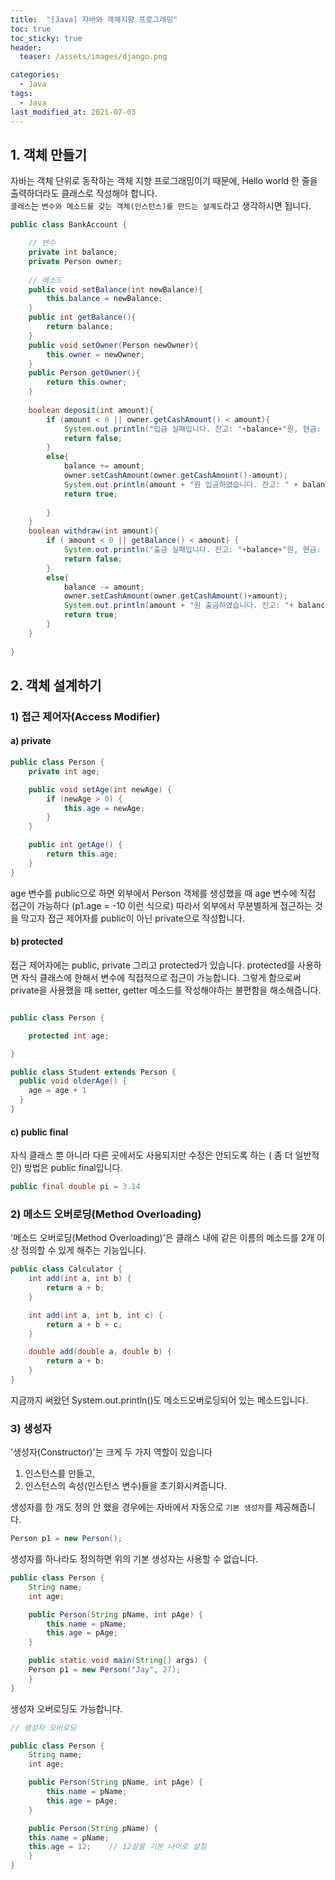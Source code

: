 ```yaml
---
title:  "[Java] 자바와 객체지향 프로그래밍"
toc: true
toc_sticky: true
header:
  teaser: /assets/images/django.png

categories:
  - Java
tags:
  - Java
last_modified_at: 2021-07-03
---  
```


## 1. 객체 만들기  
자바는 객체 단위로 동작하는 객체 지향 프로그래밍이기 때문에, Hello world 한 줄을 출력하더라도 클래스로 작성해야 합니다.  
`클래스`는 `변수와 메소드를 갖는 객체(인스턴스)를 만드는 설계도`라고 생각하시면 됩니다.

```java
public class BankAccount {

    // 변수
    private int balance;
    private Person owner;
    
    // 메소드
    public void setBalance(int newBalance){
        this.balance = newBalance;
    }
    public int getBalance(){
        return balance;
    }
    public void setOwner(Person newOwner){
        this.owner = newOwner;
    }
    public Person getOwner(){
        return this.owner;
    }
    
    boolean deposit(int amount){
        if (amount < 0 || owner.getCashAmount() < amount){
            System.out.println("입금 실패입니다. 잔고: "+balance+"원, 현금: "+owner.getCashAmount()+"원");
            return false;
        }
        else{
            balance += amount;
            owner.setCashAmount(owner.getCashAmount()-amount);
            System.out.println(amount + "원 입금하였습니다. 잔고: " + balance + "원, 현금: " + owner.getCashAmount() + "원");
            return true;
            
        }
    }
    boolean withdraw(int amount){
        if ( amount < 0 || getBalance() < amount) {
            System.out.println("출금 실패입니다. 잔고: "+balance+"원, 현금: "+owner.getCashAmount()+"원");
            return false;
        }
        else{
            balance -= amount;
            owner.setCashAmount(owner.getCashAmount()+amount);
            System.out.println(amount + "원 출금하였습니다. 잔고: "+ balance + "원, 현금: " + owner.getCashAmount() + "원");
            return true;
        }
    }
    
}
```

## 2. 객체 설계하기  

### 1) 접근 제어자(Access Modifier)  

#### a) private

```java
public class Person {
    private int age;

    public void setAge(int newAge) {
        if (newAge > 0) {
            this.age = newAge;
        }
    }

    public int getAge() {
        return this.age;
    }
}
```  

age 변수를 public으로 하면 외부에서 Person 객체를 생성했을 때 age 변수에 직접 접근이 가능하다 (p1.age = -10 이런 식으로) 따라서 외부에서 무분별하게 접근하는 것을 막고자 
접근 제어자를 public이 아닌 private으로 작성합니다.  

#### b) protected

접근 제어자에는 public, private 그리고 protected가 있습니다. protected를 사용하면 자식 클래스에 한해서 변수에 직접적으로 접근이 가능합니다. 그렇게 함으로써 private을 사용했을 때 setter, getter 메소드를 작성해야하는 불편함을 해소해줍니다.

```java  

public class Person {

    protected int age;

}

public class Student extends Person {
  public void olderAge() {
    age = age + 1
  }
}
```

#### c) public final

자식 클래스 뿐 아니라 다른 곳에서도 사용되지만 수정은 안되도록 하는 ( 좀 더 일반적인) 방법은 public final입니다.

```java
public final double pi = 3.14
```

### 2) 메소드 오버로딩(Method Overloading)  

'메소드 오버로딩(Method Overloading)'은 클래스 내에 같은 이름의 메소드를 2개 이상 정의할 수 있게 해주는 기능입니다.  

```java
public class Calculator {
    int add(int a, int b) {
        return a + b;
    }

    int add(int a, int b, int c) {
        return a + b + c;
    }

    double add(double a, double b) {
        return a + b;
    }
}
```  

지금까지 써왔던 System.out.println()도 메소드오버로딩되어 있는 메소드입니다.

### 3) 생성자

'생성자(Constructor)'는 크게 두 가지 역할이 있습니다

1. 인스턴스를 만들고,
2. 인스턴스의 속성(인스턴스 변수)들을 초기화시켜줍니다.

생성자를 한 개도 정의 안 했을 경우에는 자바에서 자동으로 `기본 생성자`를 제공해줍니다. 

```java
Person p1 = new Person();
```  

생성자를 하나라도 정의하면 위의 기본 생성자는 사용할 수 없습니다.  

```java
public class Person {
    String name;
    int age;

    public Person(String pName, int pAge) {
        this.name = pName;
        this.age = pAge;
    }

    public static void main(String[] args) {
    Person p1 = new Person("Jay", 27);
    }
}  
```   

생성자 오버로딩도 가능합니다.  

```java
// 생성자 오버로딩

public class Person {
    String name;
    int age;

    public Person(String pName, int pAge) {
        this.name = pName;
        this.age = pAge;
    }

    public Person(String pName) {
    this.name = pName;
    this.age = 12;    // 12살을 기본 나이로 설정
    }
}
```
